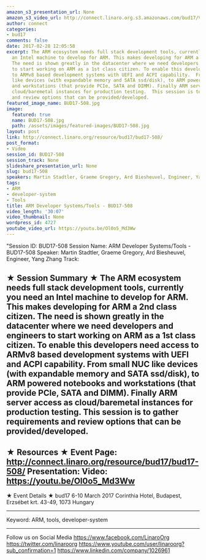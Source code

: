 ```yaml
---
amazon_s3_presentation_url: None
amazon_s3_video_url: http://connect.linaro.org.s3.amazonaws.com/bud17/Videos/Friday/BUD17-508%20ARM%20Developer%20Systems%20%20Tools.mp4
author: connect
categories:
- bud17
comments: false
date: 2017-02-28 12:05:58
excerpt: The ARM ecosystem needs full stack development tools, currently you need
  an Intel machine to develop for ARM. This makes developing for ARM a 2nd class citizen.
  The need is shown greatly in the datacenter where we need developers and engineers
  to start working on ARM as a 1st class citizen. To enable this developers need access
  to ARMv8 based development systems with UEFI and ACPI capability.  From small NUC
  like devices (with expandable memory and SATA ssd/disk), to ARM powered notebooks
  and workstations (that provide PCIe, SATA and DIMM). Finally ARM server access as
  cloud/baremetal instances for production testing.  This session is to gather requirements
  and review options that can be provided/developed.
featured_image_name: BUD17-508.jpg
image:
  featured: true
  name: BUD17-508.jpg
  path: /assets/images/featured-images/BUD17-508.jpg
layout: post
link: http://connect.linaro.org/resource/bud17/bud17-508/
post_format:
- Video
session_id: BUD17-508
session_track: None
slideshare_presentation_url: None
slug: bud17-508
speakers: Martin Stadtler, Graeme Gregory, Ard Biesheuvel, Engineer, Yang Zhang
tags:
- ARM
- developer-system
- Tools
title: ARM Developer Systems/Tools - BUD17-508
video_length: '30:07'
video_thumbnail: None
wordpress_id: 4727
youtube_video_url: https://youtu.be/Ol0o5_Md3Ww
---
```


"Session ID: BUD17-508
Session Name: ARM Developer Systems/Tools - BUD17-508
Speaker: Martin Stadtler, Graeme Gregory, Ard Biesheuvel, Engineer, Yang Zhang
Track:

★ Session Summary ★
The ARM ecosystem needs full stack development tools, currently you need an Intel machine to develop for ARM. This makes developing for ARM a 2nd class citizen. The need is shown greatly in the datacenter where we need developers and engineers to start working on ARM as a 1st class citizen. To enable this developers need access to ARMv8 based development systems with UEFI and ACPI capability. From small NUC like devices (with expandable memory and SATA ssd/disk), to ARM powered notebooks and workstations (that provide PCIe, SATA and DIMM). Finally ARM server access as cloud/baremetal instances for production testing. This session is to gather requirements and review options that can be provided/developed.
---------------------------------------------------
★ Resources ★
Event Page: http://connect.linaro.org/resource/bud17/bud17-508/
Presentation:
Video: https://youtu.be/Ol0o5_Md3Ww
---------------------------------------------------

★ Event Details ★
bud17
6-10 March 2017
Corinthia Hotel, Budapest,
Erzsébet krt. 43-49,
1073 Hungary

---------------------------------------------------
Keyword: ARM, tools, developer-system

---------------------------------------------------
Follow us on Social Media
https://www.facebook.com/LinaroOrg
https://twitter.com/linaroorg
https://www.youtube.com/user/linaroorg?sub_confirmation=1
https://www.linkedin.com/company/1026961